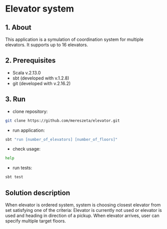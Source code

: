 # Elevator system 
## 1. About
This application is a symulation of coordination system for multiple elevators. It supports up to 16 elevators.
## 2. Prerequisites

- Scala v.2.13.0
- sbt (developed with v.1.2.8)
- git (developed with v.2.16.2)

## 3. Run

- clone repository:
```bash
git clone https://github.com/mereszeta/elevator.git
```
- run application:
```bash
sbt "run [number_of_elevators] [number_of_floors]"
```
- check usage:
```bash
help
```
- run tests:
```bash
sbt test
```
## Solution description
When elevator is ordered system, system is choosing closest elevator from set satisfying one of the criteria: Elevator is currently not used or elevator is used and heading in direction of a pickup.
 When elevator arrives, user can specify multiple target floors.